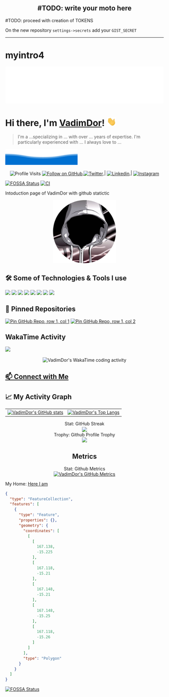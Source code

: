 
<h2 align="center"><b>#TODO: write your moto here</b></h2>

<!--  DELETE THE LINES BELOW THIS AFTER THIS TODO IS DONE -->
#TODO: proceed with creation of TOKENS
 
  On the new repository `settings->secrets` add your `GIST_SECRET`  

<!--  DELETE THE LINES ABOVE THIS AFTER THIS TODO IS DONE -->
---
# myintro4

![](assets/top-welcome.svg)

# Hi there, I'm [VadimDor](https://github.com/VadimDor/)! <img src="assets/wave.gif" width="30px">

>  I'm a ...specializing in ... 
 with over ... years of expertise.
> I'm particularly experienced with ...
> I always love to ... 

![](assets/bottom-wave.svg)

<p align="center">
  <img align="center" src="https://komarev.com/ghpvc/?username=VadimDor&style=flat-square" alt="Profile Visits"> 
  <a href="https://github.com/VadimDor" target="_blank">
    <img align="center" alt="Follow on GitHub" src="https://img.shields.io/github/followers/VadimDor?label=Follow&style=flat&logo=x&logoColor=fff&color=grey">
  </a>
  <a href="https://twitter.com/VadimDor">
    <img align="center" alt="Twitter" src="https://img.shields.io/badge/Follow%20me%20on%20X-informational?style=flat&logo=x&logoColor=fff&color=grey">
  </a>
  <span>|</span>
  <a href="https://www.linkedin.com/in/VadimDor">
    <img align="center" alt="Linkedin" src="https://img.shields.io/badge/Contact%20me%20on%20LinkedIn-informational?style=flat&logo=linkedin&logoColor=0A66C2&color=grey">
  </a>
  <span>|</span>
  <a href="https://instagram.com/VadimDor">
    <img align="center" alt="Instagram" src="https://img.shields.io/badge/Follow%20me%20on%20Instagram-informational?style=flat&logo=instagram&logoColor=E4405F&color=grey">
  </a>
</p>

[![FOSSA Status](https://app.fossa.io/api/projects/git%2Bhttps%3A%2F%2Fgithub.com%2FVadimDor%2Fmyintro4.svg?type=shield)](https://app.fossa.io/projects/git%2Bhttps%3A%2F%2Fgithub.com%2FVadimDor%2Fmyintro4?ref=badge_shield)
[![CI](https://github.com/VadimDor/myintro4/actions/workflows/main.yml/badge.svg)](https://github.com/VadimDor/myintro4/actions/workflows/main.yml)

Intoduction page of VadimDor with github statictic
 
<div align="center">
    <a href="https://github.com/VadimDor">
        <img width="200" height="200" src="./assets/profile.png"></img>
    </a>
</div>
 
## 🛠️ Some of Technologies & Tools I use
![](https://img.shields.io/badge/OS-Linux-informational?style=flat&logo=linux&logoColor=FCC624&color=2bbc8a)
![](https://img.shields.io/badge/Editor-Vim-informational?style=flat&logo=vim&logoColor=019733&color=2bbc8a)
![](https://img.shields.io/badge/Code-JavaScript-informational?style=flat&logo=javascript&logoColor=F7DF1E&color=2bbc8a)
![](https://img.shields.io/badge/Framework-Vue.js-informational?style=flat&logo=vue.js&logoColor=4FC08D&color=2bbc8a)
![](https://img.shields.io/badge/Build-npm-informational?style=flat&logo=npm&logoColor=CB3837&color=2bbc8a)
![](https://img.shields.io/badge/Shell-Bash-informational?style=flat&logo=gnu-bash&logoColor=4EAA25&color=2bbc8a)
![](https://img.shields.io/badge/Software-MySQL-informational?style=flat&logo=mysql&logoColor=white&color=2bbc8a)
![](https://img.shields.io/badge/Tools-Docker-informational?style=flat&logo=docker&logoColor=2496ED&color=2bbc8a)


## 📌 Pinned Repositories

[![Pin GitHub Repo, row 1, col 1](https://github-readme-stats.vercel.app/api/pin/?username=VadimDor&repo=myintro4&theme=transparent)](https://github.com/VadimDor/myintro4) [![Pin GitHub Repo, row 1, col 2](https://github-readme-stats.vercel.app/api/pin/?username=VadimDor&repo=myintro4&theme=transparent)](https://github.com/VadimDor/myintro4)

## WakaTime Activity

<img src="https://wakatime.com/badge/user/12345.svg"/>

<p align="center">
  <img align="center" src="https://wakatime.com/share/@VadimDor/12345.svg" alt="VadimDor's WakaTime coding activity" />
</p>

## <a href="mailto:VadimDor@gmail.com" target="blank">📫 Connect with Me</a>

## 📈 My Activity Graph
<table width="100%">
  <thead>
  <!-- Left thead blank intentionally -->
  </thead>
  <tbody>
    <tr>
      <td>
        <a href='https://github.com/VadimDor?tab=stars'>
          <img src="https://github-readme-stats.vercel.app/api?username=VadimDor&theme=transparent&count_private=true&show_icons=true" alt="VadimDor's GitHub stats">
        </a>
      </td>
      <td>
        <a href='https://github.com/anuraghazra/github-readme-stats'>
          <img src="https://github-readme-stats.vercel.app/api/top-langs/?username=VadimDor&theme=transparent&layout=compact" alt="VadimDor's Top Langs">
        </a>
      </td>
    </tr>
  </tbody>
</table>

<div align="center">
  <summary>Stat: GitHub Streak</summary>
  <img align="center" src="https://github-readme-streak-stats.herokuapp.com/?user=VadimDor&theme=transparent">
</div>

<div align="center">
  <summary>Trophy: Github Profile Trophy</summary>
  <a href="https://github.com/ryo-ma/github-profile-trophy"><img src="https://github-profile-trophy.vercel.app/?username=VadimDor&no-bg=true"></a>
</div>

<h2 align="center"><b>Metrics</b></h2>

<div align="center">
  <summary>Stat: Github Metrics</summary>
  <a href="https://github.com/VadimDor/VadimDor/">
    <img src="https://gist.githubusercontent.com/VadimDor/18c656e56b86c137ed45ab71b9227ad6/raw/github-metrics.svg" alt="VadimDor's GitHub Metrics">
  </a>
</div>

<!--  My Home -->
 
My Home: [Here I am](https://geojson.io/#map=1.42/-15.23/167.129)

```geojson
{
  "type": "FeatureCollection",
  "features": [
    {
      "type": "Feature",
      "properties": {},
      "geometry": {
        "coordinates": [
          [
            [
              167.138,
              -15.225
            ],
            [
              167.118,
              -15.21
            ],
            [
              167.148,
              -15.21
            ],
            [
              167.148,
              -15.25
            ],
            [
              167.118,
              -15.26
            ]
          ]
        ],
        "type": "Polygon"
      }
    }
  ]
}
```


[![FOSSA Status](https://app.fossa.io/api/projects/git%2Bhttps%3A%2F%2Fgithub.com%2FVadimDor%2Fmyintro4.svg?type=large)](https://app.fossa.io/projects/git%2Bhttps%3A%2F%2Fgithub.com%2FVadimDor%2Fmyintro4?ref=badge_large)
<!-- Resources -->
<!-- Icons: https://simpleicons.org/ -->
<!-- GitHub Stats: https://github.com/anuraghazra/github-readme-stats -->
<!-- Emojis: https://emojipedia.org/emoji/ -->
<!-- HTML Emojis: https://www.fileformat.info/index.htm -->
<!-- Shields: https://shields.io/ -->
<!-- Awesome GitHub Profile READMEs: 
https://github.com/abhisheknaiidu/awesome-github-profile-readme 
https://github.com/johnnymillergh/johnnymillergh
-->
